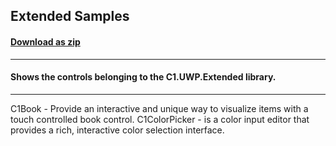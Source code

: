 ## Extended Samples
#### [Download as zip](https://downgit.github.io/#/home?url=https://github.com/GrapeCity/ComponentOne-UWP-Samples/tree/master/C1.UWP.Extended/CS/ExtendedSamples)
____
#### Shows the controls belonging to the C1.UWP.Extended library.
____
C1Book - Provide an interactive and unique way to visualize items with a touch controlled book control.
C1ColorPicker - is a color input editor that provides a rich, interactive color selection interface.
